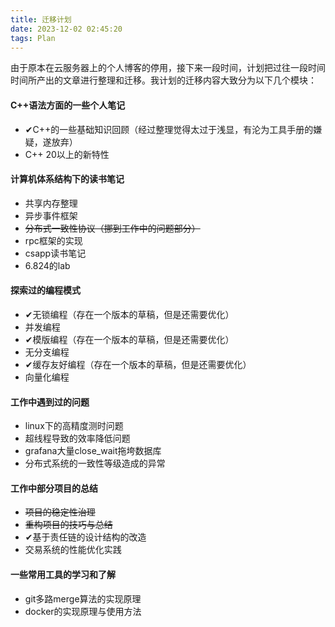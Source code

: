 ```yaml
---
title: 迁移计划
date: 2023-12-02 02:45:20
tags: Plan
---
```


由于原本在云服务器上的个人博客的停用，接下来一段时间，计划把过往一段时间时间所产出的文章进行整理和迁移。我计划的迁移内容大致分为以下几个模块：

#### C++语法方面的一些个人笔记
- ✔C++的一些基础知识回顾（经过整理觉得太过于浅显，有沦为工具手册的嫌疑，遂放弃）
- C++ 20以上的新特性

#### 计算机体系结构下的读书笔记
- 共享内存整理
- 异步事件框架
- ~~分布式一致性协议（挪到工作中的问题部分）~~
- rpc框架的实现
- csapp读书笔记
- 6.824的lab

#### 探索过的编程模式

- ✔无锁编程（存在一个版本的草稿，但是还需要优化）
- 并发编程
- ✔模版编程（存在一个版本的草稿，但是还需要优化）
- 无分支编程
- ✔缓存友好编程（存在一个版本的草稿，但是还需要优化）
- 向量化编程

#### 工作中遇到过的问题
- linux下的高精度测时问题
- 超线程导致的效率降低问题
- grafana大量close_wait拖垮数据库
- 分布式系统的一致性等级造成的异常

#### 工作中部分项目的总结
- ~~项目的稳定性治理~~
- ~~重构项目的技巧与总结~~
- ✔基于责任链的设计结构的改造
- 交易系统的性能优化实践

#### 一些常用工具的学习和了解
- git多路merge算法的实现原理
- docker的实现原理与使用方法
